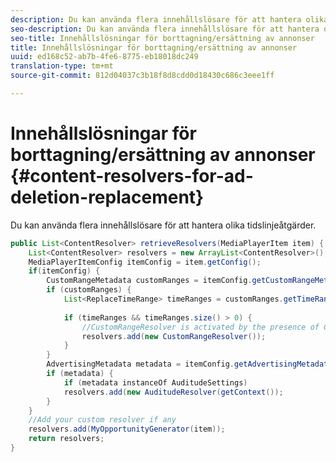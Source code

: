 ```yaml
---
description: Du kan använda flera innehållslösare för att hantera olika tidslinjeåtgärder.
seo-description: Du kan använda flera innehållslösare för att hantera olika tidslinjeåtgärder.
seo-title: Innehållslösningar för borttagning/ersättning av annonser
title: Innehållslösningar för borttagning/ersättning av annonser
uuid: ed168c52-ab7b-4fe6-8775-eb18018dc249
translation-type: tm+mt
source-git-commit: 812d04037c3b18f8d8cdd0d18430c686c3eee1ff

---
```



# Innehållslösningar för borttagning/ersättning av annonser {#content-resolvers-for-ad-deletion-replacement}

Du kan använda flera innehållslösare för att hantera olika tidslinjeåtgärder.

```java
public List<ContentResolver> retrieveResolvers(MediaPlayerItem item) { 
    List<ContentResolver> resolvers = new ArrayList<ContentResolver>(); 
    MediaPlayerItemConfig itemConfig = item.getConfig(); 
    if(itemConfig) { 
        CustomRangeMetadata customRanges = itemConfig.getCustomRangeMetadata(); 
        if (customRanges) { 
            List<ReplaceTimeRange> timeRanges = customRanges.getTimeRangeList(); 
 
            if (timeRanges && timeRanges.size() > 0) { 
                //CustomRangeResolver is activated by the presence of CustomRanges 
                resolvers.add(new CustomRangeResolver()); 
            } 
        } 
        AdvertisingMetadata metadata = itemConfig.getAdvertisingMetadata(); 
        if (metadata) { 
            if (metadata instanceOf AuditudeSettings)  
            resolvers.add(new AuditudeResolver(getContext());                                      
        } 
    } 
    //Add your custom resolver if any 
    resolvers.add(MyOpportunityGenerator(item)); 
    return resolvers; 
} 
```

